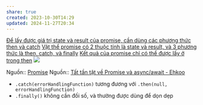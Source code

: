```yaml
---
share: true
created: 2023-10-30T14:29
updated: 2024-11-27T20:34
---
```

[Để lấy được giá trị state và result của promise, cần dùng các phương thức then và catch](./%C4%90%E1%BB%83%20l%E1%BA%A5y%20%C4%91%C6%B0%E1%BB%A3c%20gi%C3%A1%20tr%E1%BB%8B%20state%20v%C3%A0%20result%20c%E1%BB%A7a%20promise,%20c%E1%BA%A7n%20d%C3%B9ng%20c%C3%A1c%20ph%C6%B0%C6%A1ng%20th%E1%BB%A9c%20then%20v%C3%A0%20catch.md)
[Vật thể promise có 2 thuộc tính là state và result, và 3 phương thức là then, catch, và finally](V%E1%BA%ADt%20th%E1%BB%83%20promise%20c%C3%B3%202%20thu%E1%BB%99c%20t%C3%ADnh%20l%C3%A0%20state%20v%C3%A0%20result,%20v%C3%A0%203%20ph%C6%B0%C6%A1ng%20th%E1%BB%A9c%20l%C3%A0%20then,%20catch,%20v%C3%A0%20finally.md)
[Kết quả của promise chỉ có thể được lấy ở trong then](./K%E1%BA%BFt%20qu%E1%BA%A3%20c%E1%BB%A7a%20promise%20ch%E1%BB%89%20c%C3%B3%20th%E1%BB%83%20%C4%91%C6%B0%E1%BB%A3c%20l%E1%BA%A5y%20%E1%BB%9F%20trong%20then.md)
![](https://javascript.info/article/promise-basics/promise-resolve-reject.svg)

Nguồn:: [Promise](https://javascript.info/promise-basics)
Nguồn:: [Tất tần tật về Promise và async/await - Ehkoo](https://ehkoo.com/bai-viet/tat-tan-tat-ve-promise-va-async-await)

- `.catch(errorHandlingFunction)` tương đương với `.then(null, errorHandlingFunction)`
- `.finally()` không cần đối số, và thường được dùng để dọn dẹp